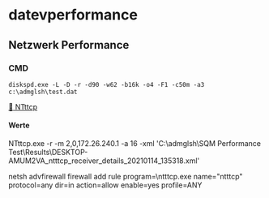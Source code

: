 # datevperformance

## Netzwerk Performance

### CMD

```Batch
diskspd.exe -L -D -r -d90 -w62 -b16k -o4 -F1 -c50m -a3 c:\admglsh\test.dat
```
[:floppy_disk: NTttcp](https://docs.microsoft.com/de-de/azure/virtual-network/virtual-network-bandwidth-testing)

#### Werte 

NTttcp.exe -r -m 2,0,172.26.240.1 -a 16 -xml 'C:\admglsh\SQM Performance Test\Results\DESKTOP-AMUM2VA_ntttcp_receiver_details_20210114_135318.xml'


netsh advfirewall firewall add rule program=<PATH>\ntttcp.exe name="ntttcp" protocol=any dir=in action=allow enable=yes profile=ANY
